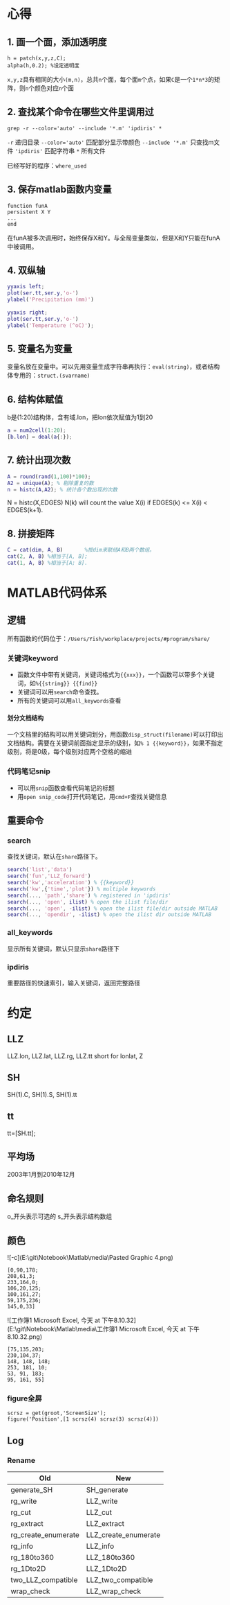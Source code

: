 # 心得

## 1. 画一个面，添加透明度

```
h = patch(x,y,z,C);
alpha(h,0.2); %设定透明度
```
`x,y,z`具有相同的大小`(m,n)`，总共`n`个面，每个面`m`个点，如果`C`是一个`1*n*3`的矩阵，则`n`个颜色对应`n`个面

## 2. 查找某个命令在哪些文件里调用过

```
grep -r --color='auto' --include '*.m' 'ipdiris' *
```
`-r` 递归目录
`--color='auto'` 匹配部分显示带颜色
`--include '*.m'` 只查找m文件
`'ipdiris'` 匹配字符串
`*` 所有文件

已经写好的程序：`where_used`

## 3. 保存matlab函数内变量

```
function funA
persistent X Y
...
end
```
在funA被多次调用时，始终保存X和Y。与全局变量类似，但是X和Y只能在funA中被调用。

## 4. 双纵轴

```matlab
yyaxis left;
plot(ser.tt,ser.y,'o-')
ylabel('Precipitation (mm)')
        
yyaxis right;
plot(ser.tt,ser.y,'o-')
ylabel('Temperature (^oC)');
```

## 5. 变量名为变量

变量名放在变量中。可以先用变量生成字符串再执行：`eval(string)`，或者结构体专用的：`struct.(svarname)`

## 6. 结构体赋值

b是(1:20)结构体，含有域.lon，把lon依次赋值为1到20
```matlab
a = num2cell(1:20);
[b.lon] = deal(a{:});
```

## 7. 统计出现次数

```matlab
A = round(rand(1,100)*100);
A2 = unique(A); % 剔除重复的数
n = histc(A,A2); % 统计各个数出现的次数
```
N = histc(X,EDGES)
N(k) will count the value X(i) if EDGES(k) <= X(i) < EDGES(k+1).

## 8. 拼接矩阵

```matlab
C = cat(dim, A, B)       %按dim来联结A和B两个数组。
cat(2, A, B) %相当于[A, B];
cat(1, A, B) %相当于[A; B].
```



# MATLAB代码体系

## 逻辑

所有函数的代码位于：`/Users/Yish/workplace/projects/#program/share/`

### 关键词keyword

- 函数文件中带有关键词，关键词格式为`{{xxx}}`，一个函数可以带多个关键词，如`%{{string}} {{find}}`
- 关键词可以用`search`命令查找。
- 所有的关键词可以用`all_keywords`查看

#### 划分文档结构

一个文档里的结构可以用关键词划分，用函数`disp_struct(filename)`可以打印出文档结构。需要在关键词前面指定显示的级别，如`% 1 {{keyword}}`，如果不指定级别，将是0级，每个级别对应两个空格的缩进

### 代码笔记snip

- 可以用`snip`函数查看代码笔记的标题
- 用`open snip_code`打开代码笔记，用`cmd+F`查找关键信息

## 重要命令

### search

查找关键词，默认在`share`路径下。

```matlab
search('list','data')
search('fun','LLZ_forward')
search('kw','acceleration') % {{keyword}}
search('kw',{'time','plot'}) % multiple keywords
search(..., 'path','share') % registered in 'ipdiris'
search(..., 'open', ilist) % open the ilist file/dir
search(..., 'open', -ilist) % open the ilist file/dir outside MATLAB
search(..., 'opendir', -ilist) % open the ilist dir outside MATLAB
```

### all_keywords

显示所有关键词，默认只显示`share`路径下

### ipdiris

重要路径的快速索引，输入关键词，返回完整路径

# 约定

## LLZ

LLZ.lon, LLZ.lat, LLZ.rg, LLZ.tt
short for lonlat, Z

## SH

SH(1).C, SH(1).S, SH(1).tt

## tt

tt=[SH.tt];

## 平均场

2003年1月到2010年12月

## 命名规则

o_开头表示可选的
s_开头表示结构数组

## 颜色

![-c](E:\git\Notebook\Matlab\media\Pasted Graphic 4.png)

```
[0,90,178;
208,61,3;
233,164,0;
106,20,125;
100,161,27;
59,175,236;
145,0,33]
```

![工作簿1 Microsoft Excel, 今天 at 下午8.10.32](E:\git\Notebook\Matlab\media\工作簿1 Microsoft Excel, 今天 at 下午8.10.32.png)

```
[75,135,203;
230,104,37;
148, 148, 148;
253, 181, 10;
53, 91, 183;
95, 161, 55]
```

### figure全屏

```
scrsz = get(groot,'ScreenSize');
figure('Position',[1 scrsz(4) scrsz(3) scrsz(4)])
```

## Log

### Rename

| Old                 | New                  |
| ------------------- | -------------------- |
| generate_SH         | SH_generate          |
| rg_write            | LLZ_write            |
| rg_cut              | LLZ_cut              |
| rg_extract          | LLZ_extract          |
| rg_create_enumerate | LLZ_create_enumerate |
| rg_info             | LLZ_info             |
| rg_180to360         | LLZ_180to360         |
| rg_1Dto2D           | LLZ_1Dto2D           |
| two_LLZ_compatible  | LLZ_two_compatible   |
| wrap_check          | LLZ_wrap_check       |




